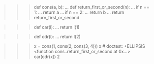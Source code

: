 >>> def cons(a, b):
...     def return_first_or_second(n):
...         if n == 1:
...             return a
...         if n == 2:
...             return b
...     return return_first_or_second

>>> def car(l):
...     return l(1)

>>> def cdr(l):
...     return l(2)

>>> x = cons(1, cons(2, cons(3, 4)))
>>> x # doctest: +ELLIPSIS
<function cons.<locals>.return_first_or_second at 0x...>
>>> car(cdr(x))
2

